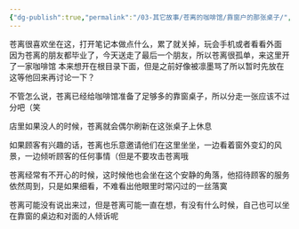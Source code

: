 ```yaml
---
{"dg-publish":true,"permalink":"/03-其它故事/苍离的咖啡馆/靠窗户的那张桌子/","dgPassFrontmatter":true,"noteIcon":"\\！Read Me！\\others\\data\\svg","created":"2024-11-22T23:53:32.000+08:00","updated":"2024-11-23T18:27:13.396+08:00"}
---
```


苍离很喜欢坐在这，打开笔记本做点什么，累了就关掉，玩会手机或者看看外面
因为苍离的朋友都毕业了，今天送走了最后一个朋友，所以苍离很孤单，来这里开了一家咖啡馆
本来想开在根目录下面，但是之前好像被凛墨骂了所以暂时先放在这等他回来再讨论一下？

不管怎么说，苍离已经给咖啡馆准备了足够多的靠窗桌子，所以分走一张应该不过分吧（笑

店里如果没人的时候，苍离就会偶尔刷新在这张桌子上休息

如果顾客有兴趣的话，苍离也乐意邀请他们在这里坐坐，一边看着窗外变幻的风景，一边倾听顾客的任何事情（但是不要攻击苍离哦

苍离经常有不开心的时候，这时候他也会坐在这个安静的角落，他招待顾客的服务依然周到，只是如果细看，不难看出他眼里时常闪过的一丝落寞

苍离可能没有说出来过，但是苍离可能一直在想，有没有什么时候，自己也可以坐在靠窗的桌边和对面的人倾诉呢
